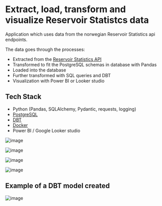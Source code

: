 # Extract, load, transform and visualize Reservoir Statistcs data

Application which uses data from the norwegian Reservoir Statistics api endpoints.

The data goes through the processes:

  - Extracted from the [Reservoir Statistics API](https://biapi.nve.no/magasinstatistikk/swagger/index.html)
  - Transformed to fit the PostgreSQL schemas in database with Pandas
  - Loaded into the database
  - Further transformed with SQL queries and DBT
  - Visualization with Power BI or Looker studio


## Tech Stack

  - Python (Pandas, SQLAlchemy, Pydantic, requests, logging)
  - [PostgreSQL](https://www.postgresql.org/)
  - [DBT](https://www.getdbt.com/)
  - [Docker](https://www.docker.com/)
  - Power BI / Google Looker studio


![image](https://github.com/user-attachments/assets/6ad6cb98-95c2-487e-907e-f4f77bfa1892)


![image](https://github.com/user-attachments/assets/4ca263ad-ed3e-49f4-831a-16a84cfcb942)



![image](https://github.com/user-attachments/assets/e76b4354-3e9d-4e95-9b58-2457ede49703)



![image](https://github.com/user-attachments/assets/343b61b0-b326-4ab7-b7a5-fd9501291dc1)



## Example of a DBT model created


![image](https://github.com/user-attachments/assets/3195559a-7165-45c9-8fda-73d9398856fe)


  
